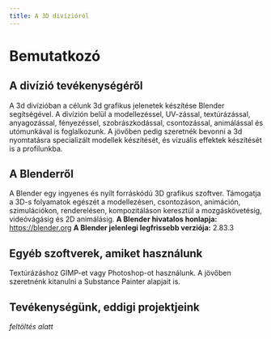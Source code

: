 ```yaml
---
title: A 3D divízióról
---
```


# Bemutatkozó

## A divízió tevékenységéről
A 3d divízióban a célunk 3d grafikus jelenetek készítése Blender segítségével. A divízión belül a modellezéssel, UV-zással, textúrázással, anyagozással, fényezéssel, szobrászkodással, csontozással, animálással és utómunkával is foglalkozunk. A jövőben pedig szeretnék bevonni a 3d nyomtatásra specializált modellek készítését, és vizuális effektek készítését is a profilunkba.

## A Blenderről
A Blender egy ingyenes és nyílt forráskódú 3D grafikus szoftver. Támogatja a 3D-s folyamatok egészét a modellezésen, csontozáson, animáción, szimulációkon, renderelésen, kompozitáláson keresztül a mozgáskövetésig, videóvágásig és 2D animálásig.
**A Blender hivatalos honlapja:** https://blender.org
**A Blender jelenlegi legfrissebb verziója:** 2.83.3

## Egyéb szoftverek, amiket használunk
Textúrázáshoz GIMP-et vagy Photoshop-ot használunk.
A jövőben szeretnénk kitanulni a Substance Painter alapjait is.

## Tevékenységünk, eddigi projektjeink
*feltöltés alatt*
